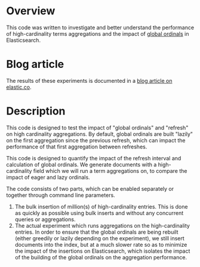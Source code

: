 # Overview
This code was written to investigate and better understand the performance of high-cardinality terms aggregations and the impact of [global ordinals](https://www.elastic.co/guide/en/elasticsearch/reference/7.3/eager-global-ordinals.html) in Elasticsearch. 

# Blog article
The results of these experiments is documented in a [blog article on elastic.co](https://www.elastic.co/blog/improving-the-performance-of-high-cardinality-terms-aggregations-in-elasticsearch).

# Description
This code is designed to test the impact of "global ordinals" and "refresh" on high cardinality aggregations.
By default, global ordinals are built "lazily" on the first aggregation since the previous refresh, 
which can impact the performance of that first aggregation between refreshes. 

This code is designed to quantify the impact of the refresh interval and calculation of global ordinals. 
We generate documents with a high-cardinality field which we will run a term aggregations on, to compare the impact of eager and lazy ordinals.

The code consists of two parts, which can be enabled separately or together through command line parameters. 
1. The bulk insertion of million(s) of high-cardinality entries. This is done as quickly as 
possible using bulk inserts and without any concurrent queries or aggregations. 
2. The actual experiment which runs aggregations on the high-cardinality entries. In order to ensure that
the global ordinals are being rebuilt (either greedily or lazily depending on the experiment), we still insert 
documents into the index, but at a much slower rate so as to minimize the impact of the insertions on Elasticsearch,
which isolates the impact of the building of the global ordinals on the aggregation performance. 
